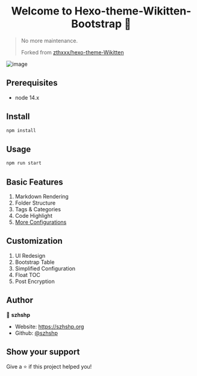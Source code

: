 <h1 align="center">Welcome to Hexo-theme-Wikitten-Bootstrap 👋</h1>

> No more maintenance.
>
> Forked from [zthxxx/hexo-theme-Wikitten](https://github.com/zthxxx/hexo-theme-Wikitten)

![image](https://user-images.githubusercontent.com/10084666/161426699-8332f124-9127-4e56-9f46-af58e9a3cb0e.png)

## Prerequisites

- node 14.x

## Install

```sh
npm install
```

## Usage

```sh
npm run start
```


## Basic Features

1. Markdown Rendering
2. Folder Structure
3. Tags & Categories
4. Code Highlight
5. [More Configurations](https://github.com/zthxxx/hexo-theme-Wikitten/blob/master/README_zh-CN.md)

## Customization

1. UI Redesign 
2. Bootstrap Table
3. Simplified Configuration
5. Float TOC
6. Post Encryption

## Author

👤 **szhshp**

* Website: https://szhshp.org
* Github: [@szhshp](https://github.com/szhshp)

## Show your support

Give a ⭐️ if this project helped you!
